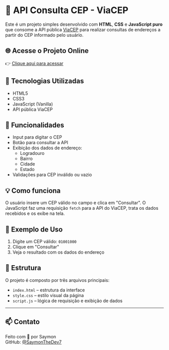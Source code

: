 # 🔮 API Consulta CEP - ViaCEP

Este é um projeto simples desenvolvido com **HTML**, **CSS** e **JavaScript puro** que consome a API pública [ViaCEP](https://viacep.com.br/) para realizar consultas de endereços a partir do CEP informado pelo usuário.

## 🌐 Acesse o Projeto Online

👉 [Clique aqui para acessar](https://apiconsultcep.vercel.app/)

## 🚀 Tecnologias Utilizadas

- HTML5
- CSS3
- JavaScript (Vanilla)
- API pública ViaCEP

## 🎯 Funcionalidades

- Input para digitar o CEP
- Botão para consultar a API
- Exibição dos dados de endereço:
  - Logradouro
  - Bairro
  - Cidade
  - Estado
- Validações para CEP inválido ou vazio

## 💡 Como funciona

O usuário insere um CEP válido no campo e clica em "Consultar". O JavaScript faz uma requisição `fetch` para a API do ViaCEP, trata os dados recebidos e os exibe na tela.

## 🧪 Exemplo de Uso

1. Digite um CEP válido: `01001000`
2. Clique em "Consultar"
3. Veja o resultado com os dados do endereço

## 📁 Estrutura

O projeto é composto por três arquivos principais:

- `index.html` – estrutura da interface
- `style.css` – estilo visual da página
- `script.js` – lógica de requisição e exibição de dados

---

## 📫 Contato  
Feito com 💙 por Saymon  
GitHub: [@SaymonTheDev7](https://github.com/SaymonTheDev7)
